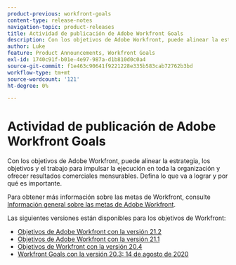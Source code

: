 ```yaml
---
product-previous: workfront-goals
content-type: release-notes
navigation-topic: product-releases
title: Actividad de publicación de Adobe Workfront Goals
description: Con los objetivos de Adobe Workfront, puede alinear la estrategia, los objetivos y el trabajo para impulsar la ejecución en toda la organización y ofrecer resultados comerciales mensurables. Defina lo que va a lograr y por qué es importante.
author: Luke
feature: Product Announcements, Workfront Goals
exl-id: 1740c91f-b01e-4e97-987a-d1b810d0c0a4
source-git-commit: f1e463c90641f9221228e335b583cab72762b3bd
workflow-type: tm+mt
source-wordcount: '121'
ht-degree: 0%

---
```


# Actividad de publicación de Adobe Workfront Goals

Con los objetivos de Adobe Workfront, puede alinear la estrategia, los objetivos y el trabajo para impulsar la ejecución en toda la organización y ofrecer resultados comerciales mensurables. Defina lo que va a lograr y por qué es importante.

Para obtener más información sobre las metas de Workfront, consulte [Información general sobre las metas de Adobe Workfront](../../../workfront-goals/goal-management/wf-goals-overview.md).

Las siguientes versiones están disponibles para los objetivos de Workfront:

* [Objetivos de Adobe Workfront con la versión 21.2](../../../product-announcements/product-releases/goals-release-activity/goals-21.2-release/goals-release-21-2.md)
* [Objetivos de Adobe Workfront con la versión 21.1](../../../product-announcements/product-releases/goals-release-activity/goals-release-21-1.md)
* [Objetivos de Workfront con la versión 20.4](../../../product-announcements/product-releases/goals-release-activity/goals-release-20-4.md)
* [Workfront Goals con la versión 20.3: 14 de agosto de 2020](../../../product-announcements/product-releases/goals-release-activity/goals-release-20-3.md)

